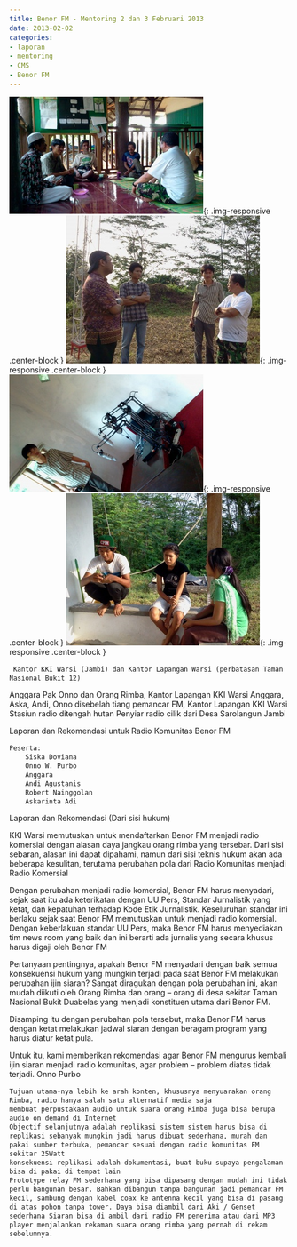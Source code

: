 ```yaml
---
title: Benor FM - Mentoring 2 dan 3 Februari 2013
date: 2013-02-02
categories:
- laporan
- mentoring
- CMS
- Benor FM
---
```


![350px-Orang_Rimba_dan_Pak_Onno_Kantor_Lapangan_KKI_Warsi.jpg](/_uploads/350px-Orang_Rimba_dan_Pak_Onno_Kantor_Lapangan_KKI_Warsi.jpg){: .img-responsive .center-block }
![350px-Anggara_Aska_Ani_Onno_KKI_Warsi_Taman_Nasional_Bukit_1.jpg](/_uploads/350px-Anggara_Aska_Ani_Onno_KKI_Warsi_Taman_Nasional_Bukit_1.jpg){: .img-responsive .center-block }
![350px-Andi_Agustanis_dan_stasiun_radio_ditengah_hutan.jpg](/_uploads/350px-Andi_Agustanis_dan_stasiun_radio_ditengah_hutan.jpg){: .img-responsive .center-block }
![350px-Penyiar_radio_cilik_dari_Desa_Sarolangun_Jambi.jpg](/_uploads/350px-Penyiar_radio_cilik_dari_Desa_Sarolangun_Jambi.jpg){: .img-responsive .center-block }

     Kantor KKI Warsi (Jambi) dan Kantor Lapangan Warsi (perbatasan Taman Nasional Bukit 12) 

Anggara
Pak Onno dan Orang Rimba, Kantor Lapangan KKI Warsi
Anggara, Aska, Andi, Onno disebelah tiang pemancar FM, Kantor Lapangan KKI Warsi
Stasiun radio ditengah hutan
Penyiar radio cilik dari Desa Sarolangun Jambi

Laporan dan Rekomendasi untuk Radio Komunitas Benor FM

    Peserta:
        Siska Doviana
        Onno W. Purbo
        Anggara
        Andi Agustanis
        Robert Nainggolan
        Askarinta Adi

Laporan dan Rekomendasi (Dari sisi hukum)

KKI Warsi memutuskan untuk mendaftarkan Benor FM menjadi radio komersial dengan alasan daya jangkau orang rimba yang tersebar. Dari sisi sebaran, alasan ini dapat dipahami, namun dari sisi teknis hukum akan ada beberapa kesulitan, terutama perubahan pola dari Radio Komunitas menjadi Radio Komersial

Dengan perubahan menjadi radio komersial, Benor FM harus menyadari, sejak saat itu ada keterikatan dengan UU Pers, Standar Jurnalistik yang ketat, dan kepatuhan terhadap Kode Etik Jurnalistik. Keseluruhan standar ini berlaku sejak saat Benor FM memutuskan untuk menjadi radio komersial. Dengan keberlakuan standar UU Pers, maka Benor FM harus menyediakan tim news room yang baik dan ini berarti ada jurnalis yang secara khusus harus digaji oleh Benor FM

Pertanyaan pentingnya, apakah Benor FM menyadari dengan baik semua konsekuensi hukum yang mungkin terjadi pada saat Benor FM melakukan perubahan ijin siaran? Sangat diragukan dengan pola perubahan ini, akan mudah diikuti oleh Orang Rimba dan orang – orang di desa sekitar Taman Nasional Bukit Duabelas yang menjadi konstituen utama dari Benor FM.

Disamping itu dengan perubahan pola tersebut, maka Benor FM harus dengan ketat melakukan jadwal siaran dengan beragam program yang harus diatur ketat pula.

Untuk itu, kami memberikan rekomendasi agar Benor FM mengurus kembali ijin siaran menjadi radio komunitas, agar problem – problem diatas tidak terjadi.
Onno Purbo

    Tujuan utama-nya lebih ke arah konten, khususnya menyuarakan orang Rimba, radio hanya salah satu alternatif media saja
    membuat perpustakaan audio untuk suara orang Rimba juga bisa berupa audio on demand di Internet
    Objectif selanjutnya adalah replikasi sistem sistem harus bisa di replikasi sebanyak mungkin jadi harus dibuat sederhana, murah dan pakai sumber terbuka, pemancar sesuai dengan radio komunitas FM sekitar 25Watt
    konsekuensi replikasi adalah dokumentasi, buat buku supaya pengalaman bisa di pakai di tempat lain
    Prototype relay FM sederhana yang bisa dipasang dengan mudah ini tidak perlu bangunan besar. Bahkan dibangun tanpa bangunan jadi pemancar FM kecil, sambung dengan kabel coax ke antenna kecil yang bisa di pasang di atas pohon tanpa tower. Daya bisa diambil dari Aki / Genset sederhana Siaran bisa di ambil dari radio FM penerima atau dari MP3 player menjalankan rekaman suara orang rimba yang pernah di rekam sebelumnya.
